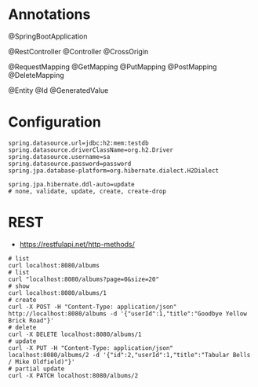 # Annotations

@SpringBootApplication

@RestController
@Controller
@CrossOrigin

@RequestMapping
@GetMapping
@PutMapping
@PostMapping
@DeleteMapping

@Entity
@Id
@GeneratedValue


# Configuration

```
spring.datasource.url=jdbc:h2:mem:testdb
spring.datasource.driverClassName=org.h2.Driver
spring.datasource.username=sa
spring.datasource.password=password
spring.jpa.database-platform=org.hibernate.dialect.H2Dialect
 
spring.jpa.hibernate.ddl-auto=update
# none, validate, update, create, create-drop
```

# REST

* https://restfulapi.net/http-methods/

```
# list
curl localhost:8080/albums
# list
curl "localhost:8080/albums?page=0&size=20"
# show
curl localhost:8080/albums/1
# create
curl -X POST -H "Content-Type: application/json" http://localhost:8080/albums -d '{"userId":1,"title":"Goodbye Yellow Brick Road"}'
# delete
curl -X DELETE localhost:8080/albums/1
# update
curl -X PUT -H "Content-Type: application/json" localhost:8080/albums/2 -d '{"id":2,"userId":1,"title":"Tabular Bells / Mike Oldfield)"}'
# partial update
curl -X PATCH localhost:8080/albums/2
```
